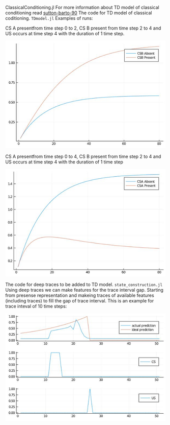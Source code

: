 ClassicalConditioning.jl
For more information about TD model of classical conditioning read [sutton-barto-90](http://incompleteideas.net/papers/sutton-barto-90.pdf)
The code for TD model of classical coditioning. `TDmodel.jl`
Examples of runs:

CS A presentfrom time step 0 to 2, CS B present from time step 2 to 4 and US occurs at time step 4 with the duration of 1 time step.

![alt text](https://github.com/Amir-19/ClassicalConditioning.jl/blob/master/Fig20.JPG)

CS A presentfrom time step 0 to 4, CS B present from time step 2 to 4 and US occurs at time step 4 with the duration of 1 time step

![alt text](https://github.com/Amir-19/ClassicalConditioning.jl/blob/master/Fig21.JPG)


The code for deep traces to be added to TD model. `state_construction.jl`
Using deep traces we can make features for the trace interval gap. Starting from presense representation and makeing traces of available features (including traces) to fill the gap of trace interval. This is an example for trace inteval of 10 time steps:

![alt text](https://github.com/Amir-19/ClassicalConditioning.jl/blob/master/deep_traces.JPG)
